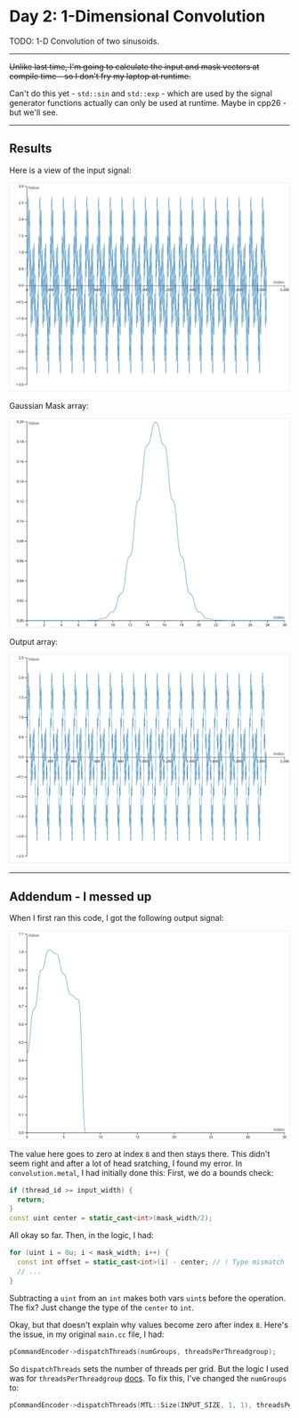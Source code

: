 # Day 2: 1-Dimensional Convolution

TODO: 1-D Convolution of two sinusoids.

---

~~Unlike last time, I'm going to calculate the input and mask vectors at compile time - so I don't fry my laptop at runtime.~~

Can't do this yet - `std::sin` and `std::exp` - which are used by the signal generator functions actually can only be used at runtime. Maybe in cpp26 - but we'll see.

---

## Results

Here is a view of the input signal:

![input_signal](./assets/input.svg "Input Signal")

Gaussian Mask array:

![gaussian_mask](./assets/mask.svg "Gaussian Mask")

Output array:

![output_signal](./assets/output.svg "Output Signal")

---

## Addendum - I messed up

When I first ran this code, I got the following output signal:

![wrong_output_signal](./assets/output-wrong.svg "WRONG Output Signal")

The value here goes to zero at index `8` and then stays there. This didn't seem right and after a lot of head sratching, I found my error. In `convolution.metal`, I had initially done this: First, we do a bounds check:

```C++
if (thread_id >= input_width) {
  return;
}
const uint center = static_cast<int>(mask_width/2);
```

All okay so far. Then, in the logic, I had:

```C++
for (uint i = 0u; i < mask_width; i++) {
  const int offset = static_cast<int>(i) - center; // ! Type mismatch
  // ...
}
```

Subtracting a `uint` from an `int` makes both vars `uint`s before the operation. The fix? Just change the type of the `center` to `int`.

Okay, but that doesn't explain why values become zero after index `8`. Here's the issue, in my original `main.cc` file, I had:

```C++
pCommandEncoder->dispatchThreads(numGroups, threadsPerThreadgroup);
```

So `dispatchThreads` sets the number of threads per grid. But the logic I used was for `threadsPerThreadgroup` [docs](https://developer.apple.com/documentation/metal/mtlcomputecommandencoder/dispatchthreads(_:threadsperthreadgroup:)?language=objc). To fix this, I've changed the `numGroups` to:

```C++
pCommandEncoder->dispatchThreads(MTL::Size(INPUT_SIZE, 1, 1), threadsPerThreadgroup);
```
